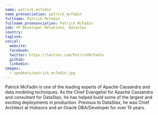 ```yaml
---
name: patrick_mcfadin
name_pronunciation: patrick_mcfadin
fullname: Patrick McFadin
fullname_pronounciation: Patrick McFadin
job: VP Developer Relations, Datastax
country: 
tagline: 
social:
  website: 
  facebook:
  twitter: https://twitter.com/PatrickMcFadin
  github: 
  linkedin: 
images:
  - speakers/patrick_mcfadin.jpg
---
```


Patrick McFadin is one of the leading experts of Apache Cassandra and data modeling techniques. As the Chief Evangelist for Apache Cassandra and consultant for DataStax, he has helped build some of the largest and exciting deployments in production. Previous to DataStax, he was Chief Architect at Hobsons and an Oracle DBA/Developer for over 15 years.